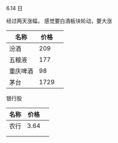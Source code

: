 6.14 日

经过两天涨幅， 感觉要白酒板块轮动，要大涨

| 名称     | 价格 |      |
| -------- | ---- | ---- |
| 汾酒     | 209  |      |
| 五粮液   | 177  |      |
| 重庆啤酒 | 98   |      |
| 茅台     | 1729 |      |



银行股

| 名称 | 价格 |      |
| ---- | ---- | ---- |
| 农行 | 3.64 |      |
|      |      |      |
|      |      |      |

